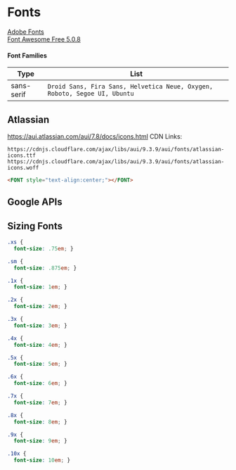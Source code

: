 # Fonts

[Adobe Fonts](https://fonts.adobe.com/fonts)  
[Font Awesome Free 5.0.8 ](https://fontawesome.com)  

#### Font Families 
| Type | List |  
| --- | --- |  
| sans-serif | `Droid Sans, Fira Sans, Helvetica Neue, Oxygen, Roboto, Segoe UI, Ubuntu` |  


## Atlassian
https://aui.atlassian.com/aui/7.8/docs/icons.html 
CDN Links:
```url
https://cdnjs.cloudflare.com/ajax/libs/aui/9.3.9/aui/fonts/atlassian-icons.ttf
https://cdnjs.cloudflare.com/ajax/libs/aui/9.3.9/aui/fonts/atlassian-icons.woff 
```

```html
<FONT style="text-align:center;"></FONT>
```

## Google APIs
<LINK href="https://fonts.googleapis.com/css?family=Dosis:200|Merriweather|Montserrat|Roboto" rel="stylesheet">

## Sizing Fonts
```css
.xs {
  font-size: .75em; }

.sm {
  font-size: .875em; }

.1x {
  font-size: 1em; }

.2x {
  font-size: 2em; }

.3x {
  font-size: 3em; }

.4x {
  font-size: 4em; }

.5x {
  font-size: 5em; }

.6x {
  font-size: 6em; }

.7x {
  font-size: 7em; }

.8x {
  font-size: 8em; }

.9x {
  font-size: 9em; }

.10x {
  font-size: 10em; }
```

